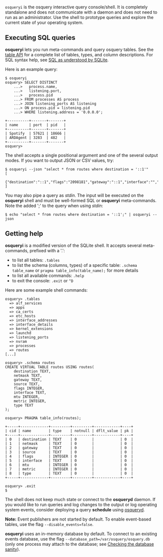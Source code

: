 `osqueryi` is the osquery interactive query console/shell. It is completely standalone and does not communicate with a daemon and does not need to run as an administrator. Use the shell to prototype queries and explore the current state of your operating system.

## Executing SQL queries

**osqueryi** lets you run meta-commands and query osquery tables. See the [table API](https://osquery.io/tables/) for a complete list of tables, types, and column descriptions. For SQL syntax help, see [SQL as understood by SQLite](http://www.sqlite.org/lang.html).

Here is an example query:

```
$ osqueryi
osquery> SELECT DISTINCT
    ...>   process.name,
    ...>   listening.port,
    ...>   process.pid
    ...> FROM processes AS process
    ...> JOIN listening_ports AS listening
    ...> ON process.pid = listening.pid
    ...> WHERE listening.address = '0.0.0.0';

+----------+-------+-------+
| name     | port  | pid   |
+----------+-------+-------+
| Spotify  | 57621 | 18666 |
| ARDAgent | 3283  | 482   |
+----------+-------+-------+
osquery>
```

The shell accepts a single positional argument and one of the several output modes. If you want to output JSON or CSV values, try:

```
$ osqueryi --json "select * from routes where destination = '::1'"
[
  {"destination":"::1","flags":"2098181","gateway":"::1","interface":"","metric":"0","mtu":"16384","netmask":"128","source":"","type":"local"}
]
```

You may also pipe a query as *stdin*. The input will be executed on the **osqueryi** shell and must be well-formed SQL or **osqueryi** meta-commands. Note the added ';' to the query when using *stdin*:

```
$ echo "select * from routes where destination = '::1';" | osqueryi --json
```

## Getting help

**osqueryi** is a modified version of the SQLite shell.
It accepts several meta-commands, prefixed with a '.':

* to list all tables: `.tables`
* to list the schema (columns, types) of a specific table: `.schema table_name` or `pragma table_info(table_name);` for more details
* to list all available commands: `.help`
* to exit the console: `.exit` or `^D`

Here are some example shell commands:

```
osquery> .tables
  => alf_services
  => apps
  => ca_certs
  => etc_hosts
  => interface_addresses
  => interface_details
  => kernel_extensions
  => launchd
  => listening_ports
  => nvram
  => processes
  => routes
[...]

osquery> .schema routes
CREATE VIRTUAL TABLE routes USING routes(
    destination TEXT,
    netmask TEXT,
    gateway TEXT,
    source TEXT,
    flags INTEGER,
    interface TEXT,
    mtu INTEGER,
    metric INTEGER,
    type TEXT
);

osquery> PRAGMA table_info(routes);

+-----+-------------+---------+---------+------------+----+
| cid | name        | type    | notnull | dflt_value | pk |
+-----+-------------+---------+---------+------------+----+
| 0   | destination | TEXT    | 0       |            | 0  |
| 1   | netmask     | TEXT    | 0       |            | 0  |
| 2   | gateway     | TEXT    | 0       |            | 0  |
| 3   | source      | TEXT    | 0       |            | 0  |
| 4   | flags       | INTEGER | 0       |            | 0  |
| 5   | interface   | TEXT    | 0       |            | 0  |
| 6   | mtu         | INTEGER | 0       |            | 0  |
| 7   | metric      | INTEGER | 0       |            | 0  |
| 8   | type        | TEXT    | 0       |            | 0  |
+-----+-------------+---------+---------+------------+----+

osquery> .exit
$
```

The shell does not keep much state or connect to the **osqueryd** daemon.
If you would like to run queries and log changes to the output or log operating system events, consider deploying a query **schedule** using [osqueryd](using-osqueryd.md).

**Note:** Event publishers are not started by default. To enable event-based tables, use the flag `--disable_events=false`.

**osqueryi** uses an in-memory database by default. To connect to an existing events database, use the flag `--database_path=/var/osquery/osquery.db` (only one process may attach to the database; see [Checking the database sanity](../deployment/debugging.md#checking-the-database-sanity)).
